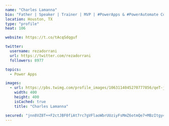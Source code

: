 ```yaml
---
name: "Charles Lamanna"
bio: "Father | Speaker | Trainer | MVP | #PowerApps & #PowerAutomate Community Super User | YouTuber Right-pointing triangle http://youtube.com/c/rezadorrani | Learn - Share - Clockwise rightwards and leftwards open circle arrows"
location: Houston, TX
type: "profile"
heat: 106

website: https://t.co/tAcqSdqguf

twitter:
  username: rezadorrani
  url: https://twitter.com/rezadorrani
  followers: 8977

topics:
  - Power Apps

images:
  - url: https://pbs.twimg.com/profile_images/1063114045270777856/qeT-jpWr_400x400.jpg
    width: 400
    height: 400
    isCached: true
    title: "Charles Lamanna"

secured: "jnn8VZ8T++F2ctJBF0fiAt7rc7gVFlaoWbrUUziyFsMmZ6otmQe7+MBzItgy4FUq7LBrEzY8urAzBOL/E4ZhIW4o6zMDBZzsUW9sq2QNmaL+E0a7k7PrII5swc+3WYvDCGB34orbHnlfxRfb1uzQedLoF5ojXca6RQnFuSAr89aYF8uOquqBZ69jSLWUrEjSMtPGsr4VhEGSIXZLRyN8xIJUseKzv1oPp5olyHpCJNJ+TLA1256NCo60AHgk/j8pTvnuuOE7F0Law6tBAlGYw7wjdFUBJaVFD67Pek8FRmVgZ/FdlPZLa1hnfacDEAnb4lNoZnthtM3vb1eICv8iBxSr6khzEjQxIEZX6+wJUhbDS3oGeOptFn1l0bFOQZvAU4PhRNqPVqsuZ5T8Y1rf+n/fXiFochZaN0CDEsiMsXo=;VT6FqUxkzj+2KmBn2NWZYw=="
---
```


